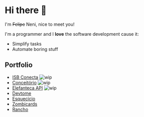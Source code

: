 # Hi there 👋

I'm ~~Felipe~~ Neni, nice to meet you!

I'm a programmer and I **love** the software development cause it:
 
- Simplify tasks
- Automate boring stuff

## Portfolio

- [ISB Conecta](https://github.com/nenitf/isb-conecta_ui#readme) ![wip](https://img.shields.io/badge/%20-WIP-blue)
- [Conceitório](https://github.com/nenitf/conceitorio_ui#readme) ![wip](https://img.shields.io/badge/%20-WIP-blue)
- [Elefanteca API](https://github.com/nenitf/elefanteca_api#readme) ![wip](https://img.shields.io/badge/%20-WIP-blue)
- [Devtome](https://github.com/nenitf/devtome#readme)
- [Esquecicio](https://github.com/nenitf/esquecicio#readme)
- [Zombicards](https://github.com/jooaopc/zombicards#readme)
- [Rancho](https://github.com/nenitf/rancho#readme)

